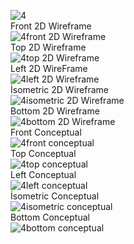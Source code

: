![4](https://user-images.githubusercontent.com/108221893/179983975-153902c8-2a22-4b2a-9044-dc679e13193b.jpg)  
Front 2D Wireframe  
![4front 2D Wireframe](https://user-images.githubusercontent.com/108221893/179984270-3eac219d-8427-4189-84ce-5610d318eafb.png)  
Top 2D Wireframe  
![4top 2D Wireframe](https://user-images.githubusercontent.com/108221893/179984290-0a2e289b-3797-49e6-a1c8-0fefae917960.png)  
Left 2D WireFrame  
![4left 2D Wireframe](https://user-images.githubusercontent.com/108221893/179984323-fdc42a74-861b-43ce-aba1-d297e542055d.png)  
İsometric 2D Wireframe  
![4isometric 2D Wireframe](https://user-images.githubusercontent.com/108221893/179984350-498de5b0-f679-4eb1-b485-5f9855891b51.png)  
Bottom 2D Wireframe  
![4bottom 2D Wireframe](https://user-images.githubusercontent.com/108221893/179984364-1ce58b88-4380-4ecc-bf23-4d350ff0b086.png)  
Front Conceptual  
![4front conceptual](https://user-images.githubusercontent.com/108221893/179984375-8b324f06-2154-48eb-8dfb-8d0bfac4fd29.png)  
Top Conceptual  
![4top conceptual](https://user-images.githubusercontent.com/108221893/179984397-ac64e4df-b2bd-4fae-9505-5e68b1510602.png)  
Left Conceptual  
![4left conceptual](https://user-images.githubusercontent.com/108221893/179984408-75bf9809-8068-4ac3-9128-71a72aa39af8.png)  
İsometric Conceptual  
![4isometric conceptual](https://user-images.githubusercontent.com/108221893/179984443-7f7e527c-9c35-45a2-8b9c-b64c39b3719b.png)  
Bottom Conceptual  
![4bottom conceptual](https://user-images.githubusercontent.com/108221893/179984454-6670ac19-964e-44b5-8e91-0509d100374b.png)  
